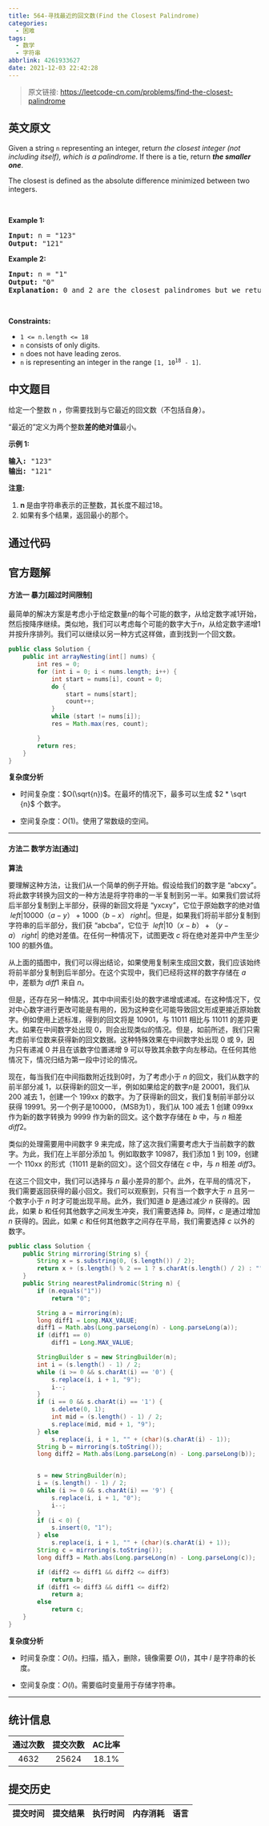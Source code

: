 ```yaml
---
title: 564-寻找最近的回文数(Find the Closest Palindrome)
categories:
  - 困难
tags:
  - 数学
  - 字符串
abbrlink: 4261933627
date: 2021-12-03 22:42:28
---
```


> 原文链接: https://leetcode-cn.com/problems/find-the-closest-palindrome


## 英文原文
<div><p>Given a string <code>n</code> representing an integer, return <em>the closest integer (not including itself), which is a palindrome</em>. If there is a tie, return <em><strong>the smaller one</strong></em>.</p>

<p>The closest is defined as the absolute difference minimized between two integers.</p>

<p>&nbsp;</p>
<p><strong>Example 1:</strong></p>

<pre>
<strong>Input:</strong> n = &quot;123&quot;
<strong>Output:</strong> &quot;121&quot;
</pre>

<p><strong>Example 2:</strong></p>

<pre>
<strong>Input:</strong> n = &quot;1&quot;
<strong>Output:</strong> &quot;0&quot;
<strong>Explanation:</strong> 0 and 2 are the closest palindromes but we return the smallest which is 0.
</pre>

<p>&nbsp;</p>
<p><strong>Constraints:</strong></p>

<ul>
	<li><code>1 &lt;= n.length &lt;= 18</code></li>
	<li><code>n</code> consists of only digits.</li>
	<li><code>n</code> does not have leading zeros.</li>
	<li><code>n</code> is representing an integer in the range <code>[1, 10<sup>18</sup> - 1]</code>.</li>
</ul>
</div>

## 中文题目
<div><p>给定一个整数 n ，你需要找到与它最近的回文数（不包括自身）。</p>

<p>&ldquo;最近的&rdquo;定义为两个整数<strong>差的绝对值</strong>最小。</p>

<p><strong>示例 1:</strong></p>

<pre>
<strong>输入:</strong> &quot;123&quot;
<strong>输出:</strong> &quot;121&quot;
</pre>

<p><strong>注意:</strong></p>

<ol>
	<li><strong>n </strong>是由字符串表示的正整数，其长度不超过18。</li>
	<li>如果有多个结果，返回最小的那个。</li>
</ol>
</div>

## 通过代码
<RecoDemo>
</RecoDemo>


## 官方题解
#### 方法一 暴力[超过时间限制]

最简单的解决方案是考虑小于给定数量$n$的每个可能的数字，从给定数字减1开始，然后按降序继续。类似地，我们可以考虑每个可能的数字大于$n$，从给定数字递增1并按升序排列。我们可以继续以另一种方式这样做，直到找到一个回文数。

```java [solution1-Java]
public class Solution {
    public int arrayNesting(int[] nums) {
        int res = 0;
        for (int i = 0; i < nums.length; i++) {
            int start = nums[i], count = 0;
            do {
                start = nums[start];
                count++;
            }
            while (start != nums[i]);
            res = Math.max(res, count);

        }
        return res;
    }
}
```
**复杂度分析**

* 时间复杂度：$O(\sqrt{n})$。在最坏的情况下，最多可以生成 $2 * \sqrt {n}$ 个数字。

* 空间复杂度：$O(1)$。使用了常数级的空间。

---

#### 方法二 数学方法[通过]

**算法**

要理解这种方法，让我们从一个简单的例子开始。假设给我们的数字是 “abcxy”。将此数字转换为回文的一种方法是将字符串的一半复制到另一半。如果我们尝试将后半部分复制到上半部分，获得的新回文将是 “yxcxy”，它位于原始数字的绝对值 $\ left | 10000（a-y）+ 1000（b-x）\ right |$。但是，如果我们将前半部分复制到字符串的后半部分，我们获 “abcba”，它位于 $\ left | 10（x-b）+（y-a）\ right |$ 的绝对差值。在任何一种情况下，试图更改 $c$ 将在绝对差异中产生至少 100 的额外值。

从上面的插图中，我们可以得出结论，如果使用复制来生成回文数，我们应该始终将前半部分复制到后半部分。在这个实现中，我们已经将这样的数字存储在 $a$ 中，差额为 $diff1$ 来自 $n$。

但是，还存在另一种情况，其中中间索引处的数字递增或递减。在这种情况下，仅对中心数字进行更改可能是有用的，因为这种变化可能导致回文形成更接近原始数字。例如使用上述标准，得到的回文将是 10901，与 11011 相比与 11011 的差异更大。如果在中间数字处出现 0，则会出现类似的情况。但是，如前所述，我们只需考虑前半位数来获得新的回文数据。这种特殊效果在中间数字处出现 0 或 9，因为只有递减 0 并且在该数字位置递增 9 可以导致其余数字向左移动。在任何其他情况下，情况归结为第一段中讨论的情况。


现在，每当我们在中间指数附近找到0时，为了考虑小于 $n$ 的回文，我们从数字的前半部分减 1，以获得新的回文一半，例如如果给定的数字$n$是 20001，我们从 200 减去 1，创建一个 199xx 的数字。为了获得新的回文，我们复制前半部分以获得 19991。另一个例子是10000，（MSB为1），我们从 100 减去 1 创建 099xx 作为新的数字转换为 9999 作为新的回文。这个数字存储在 $b$ 中，与 $n$ 相差 $diff2$。

类似的处理需要用中间数字 9 来完成，除了这次我们需要考虑大于当前数字的数字。为此，我们在上半部分添加 1。例如取数字 10987，我们添加 1 到 109，创建一个 110xx 的形式（11011 是新的回文）。这个回文存储在 $c$ 中，与 $n$ 相差 $diff3$。

在这三个回文中，我们可以选择与 $n$ 最小差异的那个。此外，在平局的情况下，我们需要返回获得的最小回文。我们可以观察到，只有当一个数字大于 $n$ 且另一个数字小于 $n$ 时才可能出现平局。此外，我们知道 $b$ 是通过减少 $n$ 获得的。因此，如果 $b$ 和任何其他数字之间发生冲突，我们需要选择 $b$。同样，$c$ 是通过增加 $n$ 获得的。因此，如果 $c$ 和任何其他数字之间存在平局，我们需要选择 $c$ 以外的数字。



```java [solution2-Java]
public class Solution {
    public String mirroring(String s) {
        String x = s.substring(0, (s.length()) / 2);
        return x + (s.length() % 2 == 1 ? s.charAt(s.length() / 2) : "") + new StringBuilder(x).reverse().toString();
    }
    public String nearestPalindromic(String n) {
        if (n.equals("1"))
            return "0";

        String a = mirroring(n);
        long diff1 = Long.MAX_VALUE;
        diff1 = Math.abs(Long.parseLong(n) - Long.parseLong(a));
        if (diff1 == 0)
            diff1 = Long.MAX_VALUE;

        StringBuilder s = new StringBuilder(n);
        int i = (s.length() - 1) / 2;
        while (i >= 0 && s.charAt(i) == '0') {
            s.replace(i, i + 1, "9");
            i--;
        }
        if (i == 0 && s.charAt(i) == '1') {
            s.delete(0, 1);
            int mid = (s.length() - 1) / 2;
            s.replace(mid, mid + 1, "9");
        } else
            s.replace(i, i + 1, "" + (char)(s.charAt(i) - 1));
        String b = mirroring(s.toString());
        long diff2 = Math.abs(Long.parseLong(n) - Long.parseLong(b));


        s = new StringBuilder(n);
        i = (s.length() - 1) / 2;
        while (i >= 0 && s.charAt(i) == '9') {
            s.replace(i, i + 1, "0");
            i--;
        }
        if (i < 0) {
            s.insert(0, "1");
        } else
            s.replace(i, i + 1, "" + (char)(s.charAt(i) + 1));
        String c = mirroring(s.toString());
        long diff3 = Math.abs(Long.parseLong(n) - Long.parseLong(c));

        if (diff2 <= diff1 && diff2 <= diff3)
            return b;
        if (diff1 <= diff3 && diff1 <= diff2)
            return a;
        else
            return c;
    }
}
```
**复杂度分析**

* 时间复杂度：$O(l)$。扫描，插入，删除，镜像需要 $O(l)$，其中 $l$ 是字符串的长度。

* 空间复杂度：$O(l)$。需要临时变量用于存储字符串。

---

## 统计信息
| 通过次数 | 提交次数 | AC比率 |
| :------: | :------: | :------: |
|    4632    |    25624    |   18.1%   |

## 提交历史
| 提交时间 | 提交结果 | 执行时间 |  内存消耗  | 语言 |
| :------: | :------: | :------: | :--------: | :--------: |
